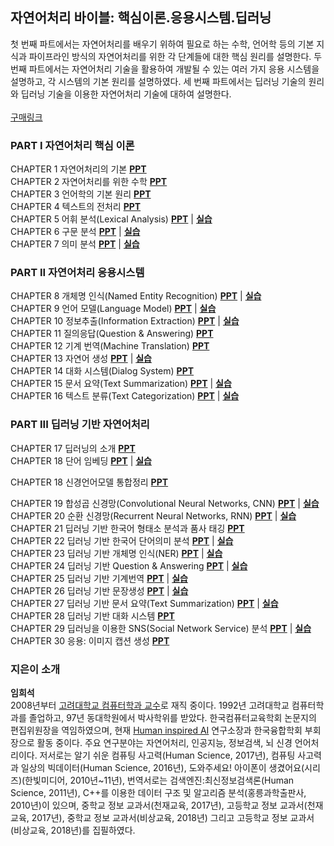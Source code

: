 ## 자연어처리 바이블: 핵심이론.응용시스템.딥러닝

첫 번째 파트에서는 자연어처리를 배우기 위하여 필요로 하는 수학, 언어학 등의 기본 지식과 파이프라인 방식의 자연어처리를 위한 각 단계들에 대한 핵심 원리를 설명한다. 두 번째 파트에서는 자연어처리 기술을 활용하여 개발될 수 있는 여러 가지 응용 시스템을 설명하고, 각 시스템의 기본 원리를 설명하였다. 세 번째 파트에서는 딥러닝 기술의 원리와 딥러닝 기술을 이용한 자연어처리 기술에 대하여 설명한다.  
<br>
[구매링크](https://www.aladin.co.kr/shop/wproduct.aspx?ItemId=233821145) 


### PART I 자연어처리 핵심 이론
CHAPTER 1 자연어처리의 기본 [**PPT**](https://drive.google.com/file/d/1T6JX4WQVQmoicbufxaFSX-BERUuOQfWI/view?usp=sharing)  <br>
CHAPTER 2 자연어처리를 위한 수학 [**PPT**](https://drive.google.com/file/d/1lvNaQllwVQvmQGSwi0lBTxEWagG4D3aD/view?usp=sharing)  <br>
CHAPTER 3 언어학의 기본 원리 [**PPT**](https://drive.google.com/file/d/10zVqFoGs8_5yxmC3vuud1G4HOimfdcY1/view?usp=sharing) <br>
CHAPTER 4 텍스트의 전처리 [**PPT**](https://drive.google.com/file/d/1lJHyGKEx76CuUyE4C-8fc0Wgn5V3V4GX/view?usp=sharing) <br>
CHAPTER 5 어휘 분석(Lexical Analysis) [**PPT**](https://drive.google.com/file/d/1p7hSGWSDU4AgxF12i2PC-Li2YJ_jRgC1/view?usp=sharing) | [**실습**](https://github.com/nlpai-lab/nlp-bible-code/tree/master/05%EC%9E%A5_%EC%96%B4%ED%9C%98%EB%B6%84%EC%84%9D)<br>
CHAPTER 6 구문 분석 [**PPT**](https://drive.google.com/file/d/1rNlOEamyno3YzCFzSmuhvlS52nUJuFGU/view?usp=sharing) | [**실습**](https://github.com/nlpai-lab/nlp-bible-code/tree/master/06%EC%9E%A5_%EC%9D%98%EC%A1%B4%EB%B6%84%EC%84%9D)<br>
CHAPTER 7 의미 분석 [**PPT**](https://drive.google.com/file/d/1LsgVOh3w1kAHFId7rvU7-XLyvst1l4FP/view?usp=sharing) | [**실습**](https://github.com/nlpai-lab/nlp-bible-code/tree/master/07%EC%9E%A5_%EC%9D%98%EB%AF%B8%EB%B6%84%EC%84%9D)<br>

### PART II 자연어처리 응용시스템

CHAPTER 8 개체명 인식(Named Entity Recognition) [**PPT**](https://drive.google.com/file/d/11c-ZI1wLzwOyskfuco7717b8hhYinRnJ/view?usp=sharing) | [**실습**](https://github.com/nlpai-lab/nlp-bible-code/tree/master/08%EC%9E%A5_%EA%B0%9C%EC%B2%B4%EB%AA%85%EC%9D%B8%EC%8B%9D)<br>
CHAPTER 9 언어 모델(Language Model) [**PPT**](https://drive.google.com/file/d/1GOtRNRrnwDWxsTVIdHpdSSO9bk-64Erl/view?usp=sharing) | [**실습**](https://github.com/nlpai-lab/nlp-bible-code/tree/master/09%EC%9E%A5_%EC%96%B8%EC%96%B4%20%EB%AA%A8%EB%8D%B8)<br>
CHAPTER 10 정보추출(Information Extraction) [**PPT**](https://drive.google.com/file/d/1Cpe9lZQlBZ8DDp-hrnB2PO_xEmPxgdPm/view?usp=sharing) | [**실습**](https://github.com/nlpai-lab/nlp-bible-code/tree/master/10%EC%9E%A5_Information%20Extraction)<br>
CHAPTER 11 질의응답(Question & Answering) [**PPT**](https://drive.google.com/file/d/1fGF8q7WzrPSEpFB-TDEpxOFMwOL6sHJF/view?usp=sharing) <br>
CHAPTER 12 기계 번역(Machine Translation) [**PPT**](https://drive.google.com/file/d/10RUaY56RXBxoKmeBmUW-oEuY6gbXWAuV/view?usp=sharing) <br>
CHAPTER 13 자연어 생성 [**PPT**](https://drive.google.com/file/d/18D7O11M_en-dmnpdjEQG5XUPndu0Wg-j/view?usp=sharing) | [**실습**](https://github.com/nlpai-lab/nlp-bible-code/tree/master/13%EC%9E%A5_%EC%9E%90%EC%97%B0%EC%96%B4%EC%83%9D%EC%84%B1)<br>
CHAPTER 14 대화 시스템(Dialog System) [**PPT**](https://drive.google.com/file/d/1x3833rpUWLgXx-NY-SFyrTjp12ZYml_k/view?usp=sharing) <br>
CHAPTER 15 문서 요약(Text Summarization) [**PPT**](https://drive.google.com/file/d/143GqbC3oJ5G-rZ5vHdmC9cdSDt2bkx6j/view?usp=sharing) | [**실습**](https://github.com/nlpai-lab/nlp-bible-code/tree/master/15%EC%9E%A5_Text%20summarization)<br>
CHAPTER 16 텍스트 분류(Text Categorization) [**PPT**](https://drive.google.com/file/d/176M3ZsmP_-ME9FBDTYhIqf8t-RfS-SHA/view?usp=sharing) | [**실습**](https://github.com/nlpai-lab/nlp-bible-code/tree/master/16%EC%9E%A5_%ED%85%8D%EC%8A%A4%ED%8A%B8%EB%B6%84%EB%A5%98)<br>

### PART III 딥러닝 기반 자연어처리
CHAPTER 17 딥러닝의 소개 [**PPT**](https://drive.google.com/file/d/1TUtPBgxGKIFCe3q_N2l88zuUelluE1Qe/view?usp=sharing) <br>
CHAPTER 18 단어 임베딩 [**PPT**](https://drive.google.com/file/d/13JjSTNA4KmEpBtX4mFBoPE60T-2Dpk8c/view?usp=sharing) | [**실습**](https://github.com/nlpai-lab/nlp-bible-code/tree/master/18%EC%9E%A5_%EB%8B%A8%EC%96%B4%20%EC%9E%84%EB%B2%A0%EB%94%A9)<br>

CHAPTER 18 신경언어모델 통합정리 [**PPT**](https://drive.google.com/file/d/13elj5v0aObO4Z22pnL_hreqOCmzoQ9fP/view?usp=sharing)<br>

CHAPTER 19 합성곱 신경망(Convolutional Neural Networks, CNN) [**PPT**](https://drive.google.com/file/d/1T8eRwhPrsAZCJNR0xzGbjH0BGE-jj7t9/view?usp=sharing) | [**실습**](https://github.com/nlpai-lab/nlp-bible-code/tree/master/19%EC%9E%A5_%ED%95%A9%EC%84%B1%EA%B3%B1%EC%8B%A0%EA%B2%BD%EB%A7%9D)<br>
CHAPTER 20 순환 신경망(Recurrent Neural Networks, RNN) [**PPT**](https://drive.google.com/file/d/1PdPSMMIGSMPBN5_oHxKf6rBGAl7Z1xgD/view?usp=sharing) | [**실습**](https://github.com/nlpai-lab/nlp-bible-code/tree/master/20%EC%9E%A5_%EC%88%9C%ED%99%98%EC%8B%A0%EA%B2%BD%EB%A7%9D)<br>
CHAPTER 21 딥러닝 기반 한국어 형태소 분석과 품사 태깅 [**PPT**](https://drive.google.com/file/d/1PZ1tXRfvIUMc_ngsNu9vLVNdyG_2OEKr/view?usp=sharing) <br>
CHAPTER 22 딥러닝 기반 한국어 단어의미 분석 [**PPT**](https://drive.google.com/file/d/1Pte23xKcQFXyx5-6VFJsHwEtIaJn1yrV/view?usp=sharing) | [**실습**](https://github.com/nlpai-lab/nlp-bible-code/tree/master/22%EC%9E%A5_%EC%8B%AC%EC%B8%B5%ED%95%99%EC%8A%B5%EC%9D%84_%EC%9D%B4%EC%9A%A9%ED%95%9C_%EC%9D%98%EB%AF%B8%EB%B6%84%EC%84%9D)<br>
CHAPTER 23 딥러닝 기반 개체명 인식(NER) [**PPT**](https://drive.google.com/file/d/1Pk81D_-kiroan5DLm_s7cjrJKD5IjrZQ/view?usp=sharing) | [**실습**](https://github.com/nlpai-lab/nlp-bible-code/tree/master/23%EC%9E%A5_%EB%94%A5%EB%9F%AC%EB%8B%9D%20%EA%B8%B0%EB%B0%98%20%EA%B0%9C%EC%B2%B4%EB%AA%85%20%EC%9D%B8%EC%8B%9D)<br>
CHAPTER 24 딥러닝 기반 Question & Answering [**PPT**](https://drive.google.com/file/d/1PhHqQxPq4z3TtQa_fcntZ8BaCCp3oQTh/view?usp=sharing) | [**실습**](https://github.com/nlpai-lab/nlp-bible-code/tree/master/24%EC%9E%A5_%EB%94%A5%EB%9F%AC%EB%8B%9D%20%EA%B8%B0%EB%B0%98%20Question%20%26%20%20Answering)<br>
CHAPTER 25 딥러닝 기반 기계번역 [**PPT**](https://drive.google.com/file/d/1PLZkwtCBYuj7z5yiCi_vhvXG3C_eL5Mf/view?usp=sharing) | [**실습**](https://github.com/nlpai-lab/nlp-bible-code/tree/master/25%EC%9E%A5_%EB%94%A5%EB%9F%AC%EB%8B%9D%20%EA%B8%B0%EB%B0%98%20%EA%B8%B0%EA%B3%84%EB%B2%88%EC%97%AD)<br>
CHAPTER 26 딥러닝 기반 문장생성 [**PPT**](https://drive.google.com/file/d/1POWDvwgsksqxDJnPgCExd4s4FDQtxpvp/view?usp=sharing) | [**실습**](https://github.com/nlpai-lab/nlp-bible-code/tree/master/26%EC%9E%A5_%EB%94%A5%EB%9F%AC%EB%8B%9D%20%EA%B8%B0%EB%B0%98%20%EB%AC%B8%EC%9E%A5%EC%83%9D%EC%84%B1)<br>
CHAPTER 27 딥러닝 기반 문서 요약(Text Summarization) [**PPT**](https://drive.google.com/file/d/1TxqtymsaM6EZH6eL9us08LWxDwTeCTcj/view?usp=sharing) | [**실습**](https://github.com/nlpai-lab/nlp-bible-code/tree/master/27%EC%9E%A5_%EB%94%A5%EB%9F%AC%EB%8B%9D%EA%B8%B0%EB%B0%98%20Text%20summarization)<br>
CHAPTER 28 딥러닝 기반 대화 시스템 [**PPT**](https://drive.google.com/file/d/1xd4UVA-xd9ybZWVH0e5kLq0qNzeUfle8/view?usp=sharing) <br>
CHAPTER 29 딥러닝을 이용한 SNS(Social Network Service) 분석 [**PPT**](https://drive.google.com/file/d/1VtKpU0Q4l4KCtozxMu3xk5eZcBa5Bt60/view?usp=sharing) | [**실습**](https://github.com/nlpai-lab/nlp-bible-code/tree/master/29%EC%9E%A5_%EB%94%A5%EB%9F%AC%EB%8B%9D%EC%9D%84%20%EC%9D%B4%EC%9A%A9%ED%95%9C%20SNS(Social%20Network%20Service)%20%EB%B6%84%EC%84%9D)<br>
CHAPTER 30 응용: 이미지 캡션 생성 [**PPT**](https://drive.google.com/file/d/1COd58o-V5dIjo0PEeSAdYxuozzcvdFe8/view?usp=sharing) <br>

### 지은이 소개
**임희석**<br>
2008년부터 [고려대학교 컴퓨터학과 교수](http://cs.korea.ac.kr/cs/index.do)로 재직 중이다. 1992년 고려대학교 컴퓨터학과를 졸업하고, 97년 동대학원에서 박사학위를 받았다. 한국컴퓨터교육학회 논문지의 편집위원장을 역임하였으며, 현재 [Human inspired AI](http://hiai.co.kr/) 연구소장과 한국융합학회 부회장으로 활동 중이다.
주요 연구분야는 자연어처리, 인공지능, 정보검색, 뇌 신경 언어처리이다. 저서로는 알기 쉬운 컴퓨팅 사고력(Human Science, 2017년), 컴퓨팅 사고력과 일상의 빅데이터(Human Science, 2016년), 도와주세요! 아이폰이 생겼어요(시리즈)(한빛미디어, 2010년~11년), 번역서로는 검색엔진:최신정보검색론(Human Science, 2011년), C++를 이용한 데이터 구조 및 알고리즘 분석(홍릉과학출판사, 2010년)이 있으며, 중학교 정보 교과서(천재교육, 2017년), 고등학교 정보 교과서(천재교육, 2017년), 중학교 정보 교과서(비상교육, 2018년) 그리고 고등학교 정보 교과서(비상교육, 2018년)를 집필하였다.
